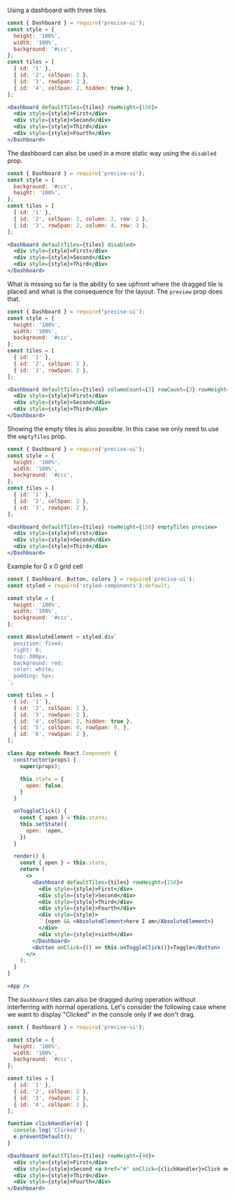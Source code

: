 Using a dashboard with three tiles.

```jsx
const { Dashboard } = require('precise-ui');
const style = {
  height: '100%',
  width: '100%',
  background: '#ccc',
};
const tiles = [
  { id: '1' },
  { id: '2', colSpan: 2 },
  { id: '3', rowSpan: 2 },
  { id: '4', colSpan: 2, hidden: true },
];

<Dashboard defaultTiles={tiles} rowHeight={150}>
  <div style={style}>First</div>
  <div style={style}>Second</div>
  <div style={style}>Third</div>
  <div style={style}>Fourth</div>
</Dashboard>
```

The dashboard can also be used in a more static way using the `disabled` prop.

```jsx
const { Dashboard } = require('precise-ui');
const style = {
  background: '#ccc',
  height: '100%',
};
const tiles = [
  { id: '1' },
  { id: '2', colSpan: 2, column: 2, row: 2 },
  { id: '3', rowSpan: 2, column: 4, row: 3 },
];

<Dashboard defaultTiles={tiles} disabled>
  <div style={style}>First</div>
  <div style={style}>Second</div>
  <div style={style}>Third</div>
</Dashboard>
```

What is missing so far is the ability to see upfront where the dragged tile is placed and what is the consequence for the layout. The `preview` prop does that.

```jsx
const { Dashboard } = require('precise-ui');
const style = {
  height: '100%',
  width: '100%',
  background: '#ccc',
};
const tiles = [
  { id: '1' },
  { id: '2', colSpan: 2 },
  { id: '3', rowSpan: 2 },
];

<Dashboard defaultTiles={tiles} columnCount={3} rowCount={3} rowHeight={150} preview>
  <div style={style}>First</div>
  <div style={style}>Second</div>
  <div style={style}>Third</div>
</Dashboard>
```

Showing the empty tiles is also possible. In this case we only need to use the `emptyTiles` prop.

```jsx
const { Dashboard } = require('precise-ui');
const style = {
  height: '100%',
  width: '100%',
  background: '#ccc',
};
const tiles = [
  { id: '1' },
  { id: '2', colSpan: 2 },
  { id: '3', rowSpan: 2 },
];

<Dashboard defaultTiles={tiles} rowHeight={150} emptyTiles preview>
  <div style={style}>First</div>
  <div style={style}>Second</div>
  <div style={style}>Third</div>
</Dashboard>
```

Example for 0 x 0 grid cell

```jsx
const { Dashboard, Button, colors } = require('precise-ui');
const styled = require('styled-components').default;

const style = {
  height: '100%',
  width: '100%',
  background: '#ccc',
};

const AbsoluteElement = styled.div`
  position: fixed;
  right: 0;
  top: 300px;
  background: red;
  color: white;
  padding: 5px;
`;

const tiles = [
  { id: '1' },
  { id: '2', colSpan: 2 },
  { id: '3', rowSpan: 2 },
  { id: '4', colSpan: 2, hidden: true },
  { id: '5', colSpan: 0, rowSpan: 0, },
  { id: '6', rowSpan: 2 },
];

class App extends React.Component {
  constructor(props) {
    super(props);

    this.state = {
      open: false,
    }
  }

  onToggleClick() {
    const { open } = this.state;
    this.setState({
      open: !open,
    })
  }

  render() {
    const { open } = this.state;
    return (
      <>
        <Dashboard defaultTiles={tiles} rowHeight={150}>
          <div style={style}>First</div>
          <div style={style}>Second</div>
          <div style={style}>Third</div>
          <div style={style}>Fourth</div>
          <div style={style}>
            {open && <AbsoluteElement>here I am</AbsoluteElement>}
          </div>
          <div style={style}>sixth</div>
        </Dashboard>
        <Button onClick={() => this.onToggleClick()}>Toggle</Button>
      </>
    );
  }
}

<App />

```

The `Dashboard` tiles can also be dragged during operation without interferring with normal operations. Let's consider the following case where we want to display "Clicked" in the console only if we don't drag.

```jsx
const { Dashboard } = require('precise-ui');

const style = {
  height: '100%',
  width: '100%',
  background: '#ccc',
};

const tiles = [
  { id: '1' },
  { id: '2', colSpan: 2 },
  { id: '3', rowSpan: 2 },
  { id: '4', colSpan: 2 },
];

function clickHandler(e) {
  console.log('Clicked');
  e.preventDefault();
}

<Dashboard defaultTiles={tiles} rowHeight={40}>
  <div style={style}>First</div>
  <div style={style}>Second <a href="#" onClick={clickHandler}>Click me!</a></div>
  <div style={style}>Third</div>
  <div style={style}>Fourth</div>
</Dashboard>
```
